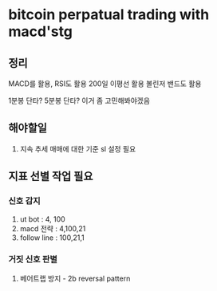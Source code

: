 # bitcoin perpatual trading with macd'stg


## 정리

MACD를 활용, RSI도 활용
200일 이평선 활용
볼린저 밴드도 활용

1분봉 단타? 5분봉 단타? 이거 좀 고민해봐야겠음


## 해야할일
1. 지속 추세 매매에 대한 기준 sl 설정 필요

## 지표 선별 작업 필요
### 신호 감지
1. ut bot : 4, 100
2. macd 전략 : 4,100,21
3. follow line : 100,21,1



### 거짓 신호 판별
1. 베어트랩 방지 - 2b reversal pattern